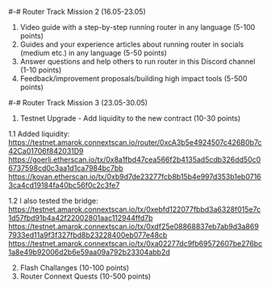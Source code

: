 #-# Router Track Mission 2 (16.05-23.05)

1) Video guide with a step-by-step running router in any language (5-100 points)
2) Guides and your experience articles about running router in socials (medium etc.) in any language (5-50 points)
3) Answer questions and help others to run router in this Discord channel (1-10 points)
4) Feedback/improvement proposals/building high impact tools (5-500 points)


#-# Router Track Mission 3 (23.05-30.05)

1) Testnet Upgrade - Add liquidity to the new contract (10-30 points)

1.1 Added liquidity:
https://testnet.amarok.connextscan.io/router/0xcA3b5e4924507c426B0b7c42Ca01706f842031D9
https://goerli.etherscan.io/tx/0x8a1fbd47cea566f2b4135ad5cdb326dd50c06737598cd0c3aa1d1ca7984bc7bb
https://kovan.etherscan.io/tx/0xb9d7de23277fcb8b15b4e997d353b1eb07163ca4cd19184fa40bc56f0c2c3fe7

1.2 I also tested the bridge:
https://testnet.amarok.connextscan.io/tx/0xebfd122077fbbd3a6328f015e7c1d57fbd91b4a42f22002801aac112944ffd7b
https://testnet.amarok.connextscan.io/tx/0xdf25e08868837eb7ab9d3a8697933ed11a9f3f327fbd8b23228400eb077e48cb
https://testnet.amarok.connextscan.io/tx/0xa02277dc9fb69572607be276bc1a8e49b92006d2b6e59aa09a792b23304abb2d

2) Flash Challanges (10-100 points)
3) Router Connext Quests (10-500 points)
